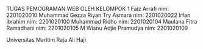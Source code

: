 TUGAS PEMOGRAMAN WEB OLEH KELOMPOK 1
Faiz  Arrafi nim: 2201020010
Muhammad Gezza Riyan Try Asmara nim: 2201020022
Irfan Ibrahim nim: 2201020100
Muhammad Ridho nim: 2201020104
Maulana Fitra Ramadhani nim: 2201020105
M Wisnu Adjie Pramudya nim: 2201020109

Universitas Maritim Raja Ali Haji

